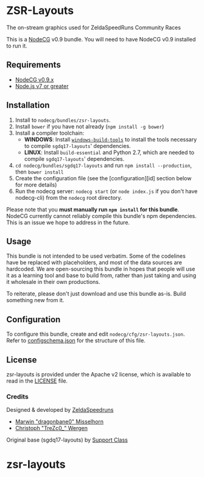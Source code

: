 # ZSR-Layouts
The on-stream graphics used for ZeldaSpeedRuns Community Races

This is a [NodeCG](http://github.com/nodecg/nodecg) v0.9 bundle. You will need to have NodeCG v0.9 installed to run it.

## Requirements
- [NodeCG v0.9.x](https://github.com/nodecg/nodecg/releases)
- [Node.js v7 or greater](https://nodejs.org/)

## Installation
1. Install to `nodecg/bundles/zsr-layouts`.
2. Install `bower` if you have not already (`npm install -g bower`)
3. Install a compiler toolchain:
	- **WINDOWS**: Install [`windows-build-tools`](https://www.npmjs.com/package/windows-build-tools) to install the tools necessary to compile `sgdq17-layouts`' dependencies.
	- **LINUX**: Install `build-essential` and Python 2.7, which are needed to compile `sgdq17-layouts`' dependencies.
4. `cd nodecg/bundles/sgdq17-layouts` and run `npm install --production`, then `bower install`
5. Create the configuration file (see the [configuration][id] section below for more details)
6. Run the nodecg server: `nodecg start` (or `node index.js` if you don't have nodecg-cli) from the `nodecg` root directory.

Please note that you **must manually run `npm install` for this bundle**. NodeCG currently cannot reliably compile this bundle's npm dependencies. This is an issue we hope to address in the future.

## Usage
This bundle is not intended to be used verbatim. Some of the codelines have be replaced with placeholders, and most of the data sources are hardcoded. We are open-sourcing this bundle in hopes that people will use it as a learning tool and base to build from, rather than just taking and using it wholesale in their own productions.

To reiterate, please don't just download and use this bundle as-is. Build something new from it.

## Configuration
To configure this bundle, create and edit `nodecg/cfg/zsr-layouts.json`.  
Refer to [configschema.json](configschema.json) for the structure of this file.


## License
zsr-layouts is provided under the Apache v2 license, which is available to read in the [LICENSE](LICENSE) file.

### Credits
Designed & developed by [ZeldaSpeedruns](http://zelda.speedruns.com)
 - [Marwin "dragonbane0" Misselhorn](https://twitter.com/dragonbane0/)
 - [Christoph "TreZc0_" Wergen](https://twitter.com/trezc0_)
 
 Original base (sgdq17-layouts) by [Support Class](http://supportclass.net/)
# zsr-layouts

